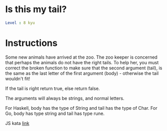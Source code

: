 # Is this my tail?

```yaml
Level : 8 kyu
```

# Instructions

Some new animals have arrived at the zoo. The zoo keeper is concerned that perhaps the animals do not have the right tails. To help her, you must correct the broken function to make sure that the second argument (tail), is the same as the last letter of the first argument (body) - otherwise the tail wouldn't fit!

If the tail is right return true, else return false.

The arguments will always be strings, and normal letters.

For Haskell, body has the type of String and tail has the type of Char. For Go, body has type string and tail has type rune.

JS kata [link](https://www.codewars.com/kata/56f695399400f5d9ef000af5/train/javascript)